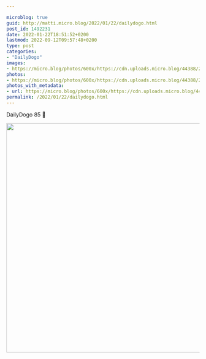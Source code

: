 ```yaml
---

microblog: true
guid: http://matti.micro.blog/2022/01/22/dailydogo.html
post_id: 1492231
date: 2022-01-22T18:51:52+0200
lastmod: 2022-09-12T09:57:48+0200
type: post
categories:
- "DailyDogo"
images:
- https://micro.blog/photos/600x/https://cdn.uploads.micro.blog/44388/2022/40b72156bc.jpg
photos:
- https://micro.blog/photos/600x/https://cdn.uploads.micro.blog/44388/2022/40b72156bc.jpg
photos_with_metadata:
- url: https://micro.blog/photos/600x/https://cdn.uploads.micro.blog/44388/2022/40b72156bc.jpg
permalink: /2022/01/22/dailydogo.html
---
```

DailyDogo 85 🐶

<img src="/media/uploads/2022/40b72156bc.jpg" width="600" height="599" alt="" />
